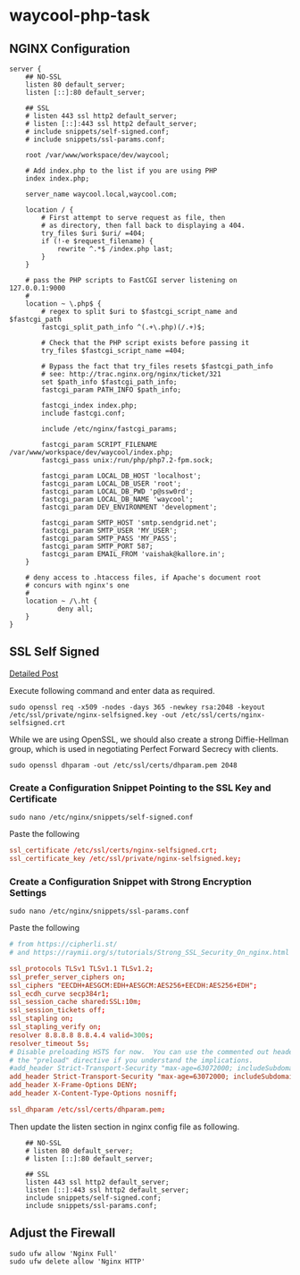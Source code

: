 # waycool-php-task

## NGINX Configuration

```
server {
    ## NO-SSL
    listen 80 default_server;
    listen [::]:80 default_server;

    ## SSL
    # listen 443 ssl http2 default_server;
    # listen [::]:443 ssl http2 default_server;
    # include snippets/self-signed.conf;
    # include snippets/ssl-params.conf;

    root /var/www/workspace/dev/waycool;

    # Add index.php to the list if you are using PHP
    index index.php;

    server_name waycool.local,waycool.com;

    location / {
        # First attempt to serve request as file, then
        # as directory, then fall back to displaying a 404.
        try_files $uri $uri/ =404;
        if (!-e $request_filename) {
            rewrite ^.*$ /index.php last;
        }
    }

    # pass the PHP scripts to FastCGI server listening on 127.0.0.1:9000
    #
    location ~ \.php$ {
        # regex to split $uri to $fastcgi_script_name and $fastcgi_path
        fastcgi_split_path_info ^(.+\.php)(/.+)$;

        # Check that the PHP script exists before passing it
        try_files $fastcgi_script_name =404;

        # Bypass the fact that try_files resets $fastcgi_path_info
        # see: http://trac.nginx.org/nginx/ticket/321
        set $path_info $fastcgi_path_info;
        fastcgi_param PATH_INFO $path_info;

        fastcgi_index index.php;
        include fastcgi.conf;

        include /etc/nginx/fastcgi_params;

        fastcgi_param SCRIPT_FILENAME /var/www/workspace/dev/waycool/index.php;
        fastcgi_pass unix:/run/php/php7.2-fpm.sock;

        fastcgi_param LOCAL_DB_HOST 'localhost';
        fastcgi_param LOCAL_DB_USER 'root';
        fastcgi_param LOCAL_DB_PWD 'p@ssw0rd';
        fastcgi_param LOCAL_DB_NAME 'waycool';
        fastcgi_param DEV_ENVIRONMENT 'development';

        fastcgi_param SMTP_HOST 'smtp.sendgrid.net';
        fastcgi_param SMTP_USER 'MY_USER';
        fastcgi_param SMTP_PASS 'MY_PASS';
        fastcgi_param SMTP_PORT 587;
        fastcgi_param EMAIL_FROM 'vaishak@kallore.in';
    }

    # deny access to .htaccess files, if Apache's document root
    # concurs with nginx's one
    #
    location ~ /\.ht {
            deny all;
    }
}
```

## SSL Self Signed

[Detailed Post](https://www.digitalocean.com/community/tutorials/how-to-create-a-self-signed-ssl-certificate-for-nginx-in-ubuntu-16-04)

Execute following command and enter data as required.

```
sudo openssl req -x509 -nodes -days 365 -newkey rsa:2048 -keyout /etc/ssl/private/nginx-selfsigned.key -out /etc/ssl/certs/nginx-selfsigned.crt
```

While we are using OpenSSL, we should also create a strong Diffie-Hellman group, which is used in negotiating Perfect Forward Secrecy with clients.

```
sudo openssl dhparam -out /etc/ssl/certs/dhparam.pem 2048
```

### Create a Configuration Snippet Pointing to the SSL Key and Certificate

```
sudo nano /etc/nginx/snippets/self-signed.conf
```

Paste the following

```/etc/nginx/snippets/self-signed.conf
ssl_certificate /etc/ssl/certs/nginx-selfsigned.crt;
ssl_certificate_key /etc/ssl/private/nginx-selfsigned.key;
```

### Create a Configuration Snippet with Strong Encryption Settings

```
sudo nano /etc/nginx/snippets/ssl-params.conf
```
Paste the following

```/etc/nginx/snippets/ssl-params.conf
# from https://cipherli.st/
# and https://raymii.org/s/tutorials/Strong_SSL_Security_On_nginx.html

ssl_protocols TLSv1 TLSv1.1 TLSv1.2;
ssl_prefer_server_ciphers on;
ssl_ciphers "EECDH+AESGCM:EDH+AESGCM:AES256+EECDH:AES256+EDH";
ssl_ecdh_curve secp384r1;
ssl_session_cache shared:SSL:10m;
ssl_session_tickets off;
ssl_stapling on;
ssl_stapling_verify on;
resolver 8.8.8.8 8.8.4.4 valid=300s;
resolver_timeout 5s;
# Disable preloading HSTS for now.  You can use the commented out header line that includes
# the "preload" directive if you understand the implications.
#add_header Strict-Transport-Security "max-age=63072000; includeSubdomains; preload";
add_header Strict-Transport-Security "max-age=63072000; includeSubdomains";
add_header X-Frame-Options DENY;
add_header X-Content-Type-Options nosniff;

ssl_dhparam /etc/ssl/certs/dhparam.pem;
```

Then update the listen section in nginx config file as following.

```
    ## NO-SSL
    # listen 80 default_server;
    # listen [::]:80 default_server;

    ## SSL
    listen 443 ssl http2 default_server;
    listen [::]:443 ssl http2 default_server;
    include snippets/self-signed.conf;
    include snippets/ssl-params.conf;
```

## Adjust the Firewall

```
sudo ufw allow 'Nginx Full'
sudo ufw delete allow 'Nginx HTTP'
```